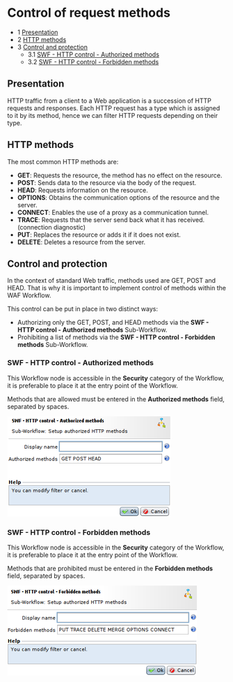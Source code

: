 Control of request methods
==========================

* 1 [Presentation](#presentation)
* 2 [HTTP methods](#http-methods)
* 3 [Control and protection](#control-and-protection)
    * 3.1 [SWF - HTTP control - Authorized methods](#authorized-methods)
    * 3.2 [SWF - HTTP control - Forbidden methods](#swf-http-control-forbidden-methods)

Presentation
------------

HTTP traffic from a client to a Web application is a succession of HTTP requests and responses. Each HTTP request has a type which is assigned to it by its method, hence we can filter HTTP requests depending on their type.

HTTP methods
------------

The most common HTTP methods are:

*   **GET**: Requests the resource, the method has no effect on the resource.
*   **POST**: Sends data to the resource via the body of the request.
*   **HEAD**: Requests information on the resource.
*   **OPTIONS**: Obtains the communication options of the resource and the server.
*   **CONNECT**: Enables the use of a proxy as a communication tunnel.
*   **TRACE**: Requests that the server send back what it has received. (connection diagnostic)
*   **PUT**: Replaces the resource or adds it if it does not exist.
*   **DELETE**: Deletes a resource from the server.

Control and protection
----------------------

In the context of standard Web traffic, methods used are GET, POST and HEAD. That is why it is important to implement control of methods within the WAF Workflow.

This control can be put in place in two distinct ways:

*   Authorizing only the GET, POST, and HEAD methods via the **SWF - HTTP control - Authorized methods** Sub-Workflow.
*   Prohibiting a list of methods via the **SWF - HTTP control - Forbidden methods** Sub-Workflow.

### SWF - HTTP control - Authorized methods

This Workflow node is accessible in the **Security** category of the Workflow, it is preferable to place it at the entry point of the Workflow.

Methods that are allowed must be entered in the **Authorized methods** field, separated by spaces.

![](./attachments/swf_http_control_authorized_method.png)

### SWF - HTTP control - Forbidden methods

This Workflow node is accessible in the **Security** category of the Workflow, it is preferable to place it at the entry point of the Workflow.

Methods that are prohibited must be entered in the **Forbidden methods** field, separated by spaces.

![](./attachments/swf_http_control_forbidden_method.png)
